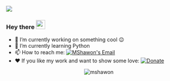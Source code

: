 ![](https://visitor-badge.glitch.me/badge?page_id=MShawon.MShawon)
### Hey there <img src="https://media.giphy.com/media/hvRJCLFzcasrR4ia7z/giphy.gif" width="25px"> 


- 🔭 I’m currently working on something cool :wink:
- 🌱 I’m currently learning Python
- 📫 How to reach me: [![MShawon's Email](https://img.shields.io/badge/gmail-%23DD0031.svg?&style=for-the-badge&logo=gmail&logoColor=white)](mailto:nassmnc@gmail.com)
- ❤️ If you like my work and want to show some love: [![Donate](https://img.shields.io/badge/PayPal-green.svg?logo=paypal)](https://paypal.me/)

<!--
**Nass** is a ✨ _special_ ✨ repository because its `README.md` (this file) appears on your GitHub profile.

Here are some ideas to get you started:

- 🔭 I’m currently working on ...
- 🌱 I’m currently learning ...
- 👯 I’m looking to collaborate on ...
- 🤔 I’m looking for help with ...
- 💬 Ask me about ...
- 📫 How to reach me: ...
- 😄 Pronouns: ...
- ⚡ Fun fact: ...
-->

<p align="center"> <img src="https://github-readme-stats.vercel.app/api?username=MShawon&show_icons=true&theme=dark" alt="mshawon" />
